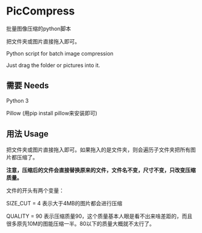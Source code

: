 # PicCompress

批量图像压缩的python脚本

把文件夹或图片直接拖入即可。

Python script for batch image compression 

Just drag the folder or pictures into it.



## 需要 Needs

Python 3

Pillow (用pip install pillow来安装即可)



## 用法 Usage

把文件夹或图片直接拖入即可。如果拖入的是文件夹，则会遍历子文件夹把所有图片都压缩了。



**注意，压缩后的文件会直接替换原来的文件，文件名不变，尺寸不变，只改变压缩质量。**



文件的开头有两个变量：

SIZE_CUT = 4 表示大于4MB的图片都会进行压缩

QUALITY = 90 表示压缩质量90，这个质量基本人眼是看不出来啥差距的，而且很多原先10M的图能压缩一半。80以下的质量大概就不太行了。





